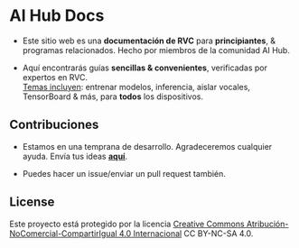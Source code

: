 # AI Hub Docs

- Este sitio web es una **documentación de RVC** para **principiantes**, & programas relacionados. Hecho por miembros de la comunidad AI Hub.

- Aquí encontrarás guías **sencillas & convenientes**, verificadas por expertos en RVC.     
<u>Temas incluyen</u>: entrenar modelos, inferencia, aislar vocales, TensorBoard & más, para **todos** los dispositivos.

## Contribuciones
- Estamos en una temprana de desarrollo. Agradeceremos cualquier ayuda. Envía tus ideas <u>[**aquí**](https://forms.gle/Q1WX8AxWkH2vuMRd9)</u>.  

- Puedes hacer un issue/enviar un pull request también.    

## License
Este proyecto está protegido por la licencia [Creative Commons Atribución-NoComercial-CompartirIgual 4.0 Internacional](https://creativecommons.org/licenses/by-nc-sa/4.0/deed.es) CC BY-NC-SA 4.0.
